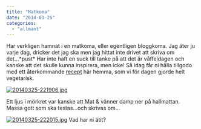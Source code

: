 ```yaml
---
title: "Matkoma"
date: "2014-03-25"
categories: 
  - "allmant"
---
```


Har verkligen hamnat i en matkoma, eller egentligen bloggkoma. Jag äter ju varje dag, dricker det jag ska men jag hittat inte drivet att skriva om det...\*pust\* Har inte haft en suck till tanke på att det är våffeldagen och kanske att det skulle kunna inspirera, men icke! Så idag får ni hålla tillgodo med ett återkommande [recept](http://import.local/2013/03/10/eko-reko/) här hemma, som vi för dagen gjorde helt vegetarisk.  
  
[![20140325-221906.jpg](/static/img/20140325-221906.jpg)](http://import.local/wp-content/uploads/2014/03/20140325-221906.jpg)

Ett ljus i mörkret var kanske att Mat & vänner damp ner på hallmattan. Massa gott som ska testas...och skrivas om...  
  
[![20140325-222015.jpg](/static/img/20140325-222015.jpg)](http://import.local/wp-content/uploads/2014/03/20140325-222015.jpg) Vad har ni ätit?
